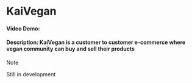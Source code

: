 # KaiVegan
#### Video Demo: ~~<URL HERE>~~
#### Description: KaiVegan is a customer to customer e-commerce where vegan community can buy and sell their products

> [!NOTE]
> Still in development
